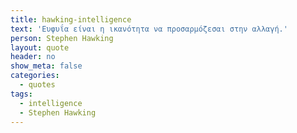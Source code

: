 ```yaml
---
title: hawking-intelligence 
text: 'Ευφυΐα είναι η ικανότητα να προσαρμόζεσαι στην αλλαγή.'
person: Stephen Hawking
layout: quote
header: no
show_meta: false
categories:
  - quotes
tags:
  - intelligence
  - Stephen Hawking
---
```

